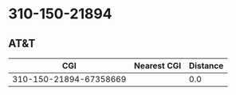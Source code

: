 # 310-150-21894
## AT&T


| CGI | Nearest CGI | Distance |
|-----|-------------|----------|
| 310-150-21894-67358669 |  | 0.0 |
